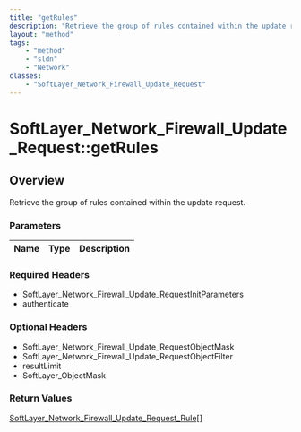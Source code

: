 ```yaml
---
title: "getRules"
description: "Retrieve the group of rules contained within the update request."
layout: "method"
tags:
    - "method"
    - "sldn"
    - "Network"
classes:
    - "SoftLayer_Network_Firewall_Update_Request"
---
```

# SoftLayer_Network_Firewall_Update_Request::getRules
## Overview 
Retrieve the group of rules contained within the update request.

### Parameters 
|Name | Type | Description |
| --- | --- | --- |


### Required Headers
* SoftLayer_Network_Firewall_Update_RequestInitParameters
* authenticate

### Optional Headers
* SoftLayer_Network_Firewall_Update_RequestObjectMask
* SoftLayer_Network_Firewall_Update_RequestObjectFilter
* resultLimit
* SoftLayer_ObjectMask

### Return Values
<a href='/reference/datatypes/SoftLayer_Network_Firewall_Update_Request_Rule'>SoftLayer_Network_Firewall_Update_Request_Rule[] </a>

